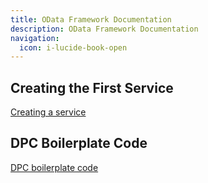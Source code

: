 ```yaml
---
title: OData Framework Documentation
description: OData Framework Documentation
navigation:
  icon: i-lucide-book-open
---
```



## Creating the First Service

[Creating a service](documentation/creating-a-service)

## DPC Boilerplate Code

[DPC boilerplate code](documentation/dpc-boilerplate-code)
